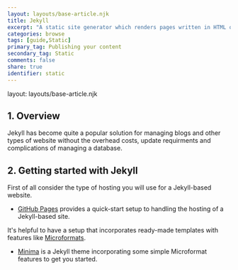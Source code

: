 ```yaml
---
layout: layouts/base-article.njk
title: Jekyll
excerpt: "A static site generator which renders pages written in HTML or Markdown using a Ruby-based core rendering with a liquid templating engine"
categories: browse
tags: [guide,Static]
primary_tag: Publishing your content
secondary_tag: Static
comments: false
share: true
identifier: static
---
```

layout: layouts/base-article.njk
## 1. Overview
Jekyll has become quite a popular solution for managing blogs and other types of website without the overhead costs, update requirments and complications of managing a database.

## 2. Getting started with Jekyll
First of all consider the type of hosting you will use for a Jekyll-based website.

- [GitHub Pages](https://pages.github.com/) provides a quick-start setup to handling the hosting of a Jekyll-based site.

It's helpful to have a setup that incorporates ready-made templates with features like [Microformats](/browse/microformats/).

- [Minima](https://github.com/jekyll/minima) is a Jekyll theme incorporating some simple Microformat features to get you started.